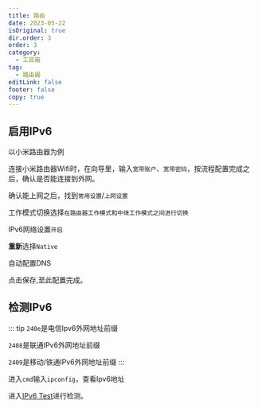 ```yaml
---
title: 路由
date: 2023-05-22
isOriginal: true
dir.order: 3
order: 3
category:
  - 工具箱
tag:
  - 路由器
editLink: false
footer: false
copy: true
---
```


## 启用IPv6

以小米路由器为例

连接小米路由器Wifi时，在向导里，输入`宽带账户`、`宽带密码`，按流程配置完成之后，确认是否能连接到外网。

确认能上网之后，找到`常用设置`/`上网设置`

工作模式切换选择`在路由器工作模式和中继工作模式之间进行切换`

IPv6网络设置`开启`

**重新**选择`Native`

自动配置DNS

点击保存,至此配置完成。

## 检测IPv6

::: tip
`240e`是电信Ipv6外网地址前缀

`2408`是联通IPv6外网地址前缀

`2409`是移动/铁通IPv6外网地址前缀
:::

进入`cmd`输入`ipconfig`，查看Ipv6地址

进入[IPv6 Test](https://www.test-ipv6.com/index.html.zh_CN)进行检测。
